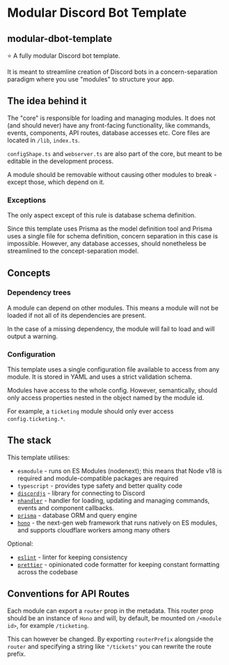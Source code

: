 # Modular Discord Bot Template

## modular-dbot-template

⭐ A fully modular Discord bot template.

It is meant to streamline creation of Discord bots in a concern-separation paradigm where you use "modules" to structure your app.

## The idea behind it

The "core" is responsible for loading and managing modules.
It does not (and should never) have any front-facing functionality, like commands, events, components, API routes, database accesses etc. Core files are located in `/lib`, `index.ts`.

`configShape.ts` and `webserver.ts` are also part of the core, but meant to be editable in the development process.

A module should be removable without causing other modules to break - except those, which depend on it.

### Exceptions

The only aspect except of this rule is database schema definition.

Since this template uses Prisma as the model definition tool and Prisma uses a single file for schema definition, concern separation in this case is impossible.
However, any database accesses, should nonetheless be streamlined to the concept-separation model.

## Concepts

### Dependency trees

A module can depend on other modules. This means a module will not be loaded if not all of its dependencies are present.

In the case of a missing dependency, the module will fail to load and will output a warning.

### Configuration

This template uses a single configuration file available to access from any module. It is stored in YAML and uses a strict validation schema.

Modules have access to the whole config. However, semantically, should only access properties nested in the object named by the module id.

For example, a `ticketing` module should only ever access `config.ticketing.*`.

## The stack

This template utilises:

- `esmodule` - runs on ES Modules (nodenext); this means that Node v18 is required and module-compatible packages are required
- `typescript` - provides type safety and better quality code
- [`discordjs`](https://github.com/discordjs/discord.js) - library for connecting to Discord
- [`nhandler`](https://github.com/nortex-dev/nhandler) - handler for loading, updating and managing commands, events and component callbacks.
- [`prisma`](https://github.com/prisma/prisma) - database ORM and query engine
- [`hono`](https://github.com/honojs/hono) - the next-gen web framework that runs natively on ES modules, and supports cloudflare workers among many others

Optional:

- [`eslint`](https://eslint.org/) - linter for keeping consistency
- [`prettier`](https://prettier.io/) - opinionated code formatter for keeping constant formatting across the codebase

## Conventions for API Routes

Each module can export a `router` prop in the metadata. This router prop should be an instance of `Hono` and will, by default, be mounted on `/<module id>`, for example `/ticketing`.

This can however be changed. By exporting `routerPrefix` alongside the `router` and specifying a string like `"/tickets"` you can rewrite the route prefix.
